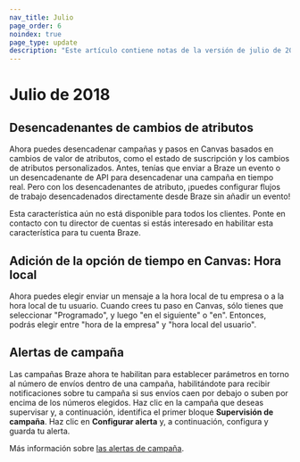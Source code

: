 ```yaml
---
nav_title: Julio
page_order: 6
noindex: true
page_type: update
description: "Este artículo contiene notas de la versión de julio de 2018."
---
```

# Julio de 2018

## Desencadenantes de cambios de atributos

Ahora puedes desencadenar campañas y pasos en Canvas basados en cambios de valor de atributos, como el estado de suscripción y los cambios de atributos personalizados. Antes, tenías que enviar a Braze un evento o un desencadenante de API para desencadenar una campaña en tiempo real. Pero con los desencadenantes de atributo, ¡puedes configurar flujos de trabajo desencadenados directamente desde Braze sin añadir un evento!

Esta característica aún no está disponible para todos los clientes. Ponte en contacto con tu director de cuentas si estás interesado en habilitar esta característica para tu cuenta Braze.

## Adición de la opción de tiempo en Canvas: Hora local

Ahora puedes elegir enviar un mensaje a la hora local de tu empresa o a la hora local de tu usuario. Cuando crees tu paso en Canvas, sólo tienes que seleccionar "Programado", y luego "en el siguiente" o "en". Entonces, podrás elegir entre "hora de la empresa" y "hora local del usuario".

## Alertas de campaña

Las campañas Braze ahora te habilitan para establecer parámetros en torno al número de envíos dentro de una campaña, habilitándote para recibir notificaciones sobre tu campaña si sus envíos caen por debajo o suben por encima de los números elegidos. Haz clic en la campaña que deseas supervisar y, a continuación, identifica el primer bloque **Supervisión de campaña**. Haz clic en **Configurar alerta** y, a continuación, configura y guarda tu alerta. 

Más información sobre [las alertas de campaña]({{site.baseurl}}/user_guide/engagement_tools/campaigns/scheduling_and_organizing/campaign_alerts/#campaign-alerts).
